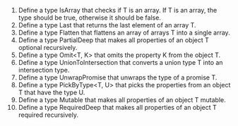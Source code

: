 1. Define a type IsArray<T> that checks if T is an array. If T is an array, the type should be true, otherwise it should be false.
2. Define a type Last<T> that returns the last element of an array T.
3. Define a type Flatten<T> that flattens an array of arrays T into a single array.
4. Define a type PartialDeep<T> that makes all properties of an object T optional recursively.
5. Define a type Omit<T, K> that omits the property K from the object T.
6. Define a type UnionToIntersection<T> that converts a union type T into an intersection type.
7. Define a type UnwrapPromise<T> that unwraps the type of a promise T.
8. Define a type PickByType<T, U> that picks the properties from an object T that have the type U.
9. Define a type Mutable<T> that makes all properties of an object T mutable.
10. Define a type RequiredDeep<T> that makes all properties of an object T required recursively.